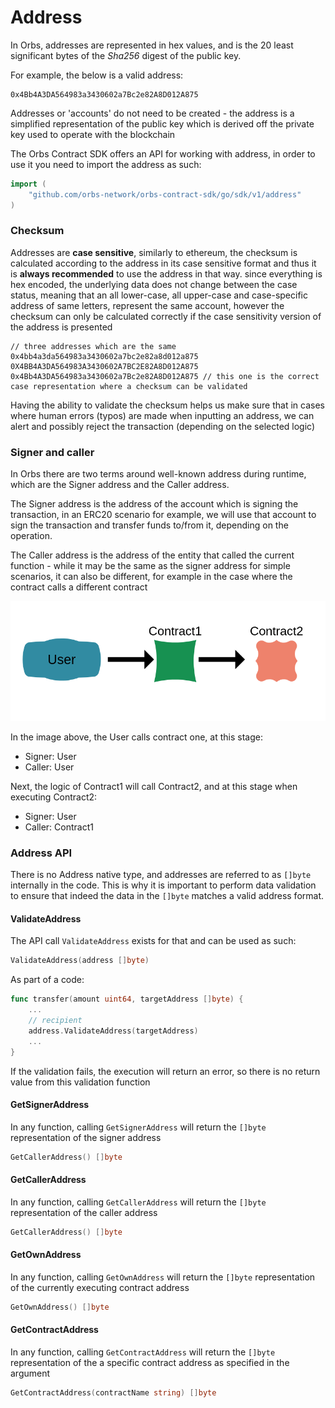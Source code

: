 # Address

In Orbs, addresses are represented in hex values, and is the 20 least significant bytes of the _Sha256_ digest of the public key.

For example, the below is a valid address:

```text
0x4Bb4A3DA564983a3430602a7Bc2e82A8D012A875
```

Addresses or 'accounts' do not need to be created - the address is a simplified representation of the public key which is derived off the private key used to operate with the blockchain

The Orbs Contract SDK offers an API for working with address, in order to use it you need to import the address as such:

```go
import (
    "github.com/orbs-network/orbs-contract-sdk/go/sdk/v1/address"
)
```

### Checksum

Addresses are **case sensitive**, similarly to ethereum, the checksum is calculated according to the address in its case sensitive format and thus it is **always recommended** to use the address in that way. since everything is hex encoded, the underlying data does not change between the case status, meaning that an all lower-case, all upper-case and case-specific address of same letters, represent the same account, however the checksum can only be calculated correctly if the case sensitivity version of the address is presented

```text
// three addresses which are the same
0x4bb4a3da564983a3430602a7bc2e82a8d012a875
0X4BB4A3DA564983A3430602A7BC2E82A8D012A875
0x4Bb4A3DA564983a3430602a7Bc2e82A8D012A875 // this one is the correct case representation where a checksum can be validated
```

Having the ability to validate the checksum helps us make sure that in cases where human errors \(typos\) are made when inputting an address, we can alert and possibly reject the transaction \(depending on the selected logic\)

### Signer and caller

In Orbs there are two terms around well-known address during runtime, which are the Signer address and the Caller address.

The Signer address is the address of the account which is signing the transaction, in an ERC20 scenario for example, we will use that account to sign the transaction and transfer funds to/from it, depending on the operation.

The Caller address is the address of the entity that called the current function - while it may be the same as the signer address for simple scenarios, it can also be different, for example in the case where the contract calls a different contract

![](../.gitbook/assets/user.png)

In the image above, the User calls contract one, at this stage:

* Signer: User
* Caller: User

Next, the logic of Contract1 will call Contract2, and at this stage when executing Contract2:

* Signer: User
* Caller: Contract1

### Address API

There is no Address native type, and addresses are referred to as `[]byte` internally in the code. This is why it is important to perform data validation to ensure that indeed the data in the `[]byte` matches a valid address format.

#### ValidateAddress

The API call `ValidateAddress` exists for that and can be used as such:

```go
ValidateAddress(address []byte)
```

As part of a code:

```go
func transfer(amount uint64, targetAddress []byte) {
	...
	// recipient
	address.ValidateAddress(targetAddress)
	...
}
```

If the validation fails, the execution will return an error, so there is no return value from this validation function

#### GetSignerAddress

In any function, calling `GetSignerAddress` will return the `[]byte` representation of the signer address

```go
GetCallerAddress() []byte
```

#### GetCallerAddress

In any function, calling `GetCallerAddress` will return the `[]byte` representation of the caller address

```go
GetCallerAddress() []byte
```

#### GetOwnAddress

In any function, calling `GetOwnAddress` will return the `[]byte` representation of the currently executing contract address

```go
GetOwnAddress() []byte
```

#### GetContractAddress

In any function, calling `GetContractAddress` will return the `[]byte` representation of the a specific contract address as specified in the argument

```go
GetContractAddress(contractName string) []byte
```


